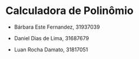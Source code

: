 # Calculadora de Polinômio

- Bárbara Este Fernandez, 31937039

- Daniel Dias de Lima, 31687679

- Luan Rocha Damato, 31817051